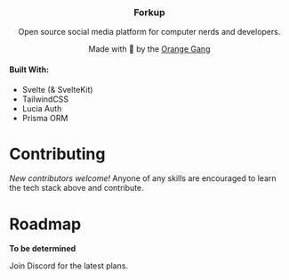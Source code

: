 <div align="center">
  <h3>Forkup</h3>
  <p>Open source social media platform for computer nerds and developers.</p>
  <p>Made with 🧡 by the <a class="underline" href="https://github.com/orange-gang">Orange Gang</a>
</div>

#### Built With:
- Svelte (& SvelteKit)
- TailwindCSS
- Lucia Auth
- Prisma ORM

# Contributing
*New contributors welcome!* Anyone of any skills are encouraged to learn the tech stack
above and contribute.

# Roadmap
**To be determined**

Join Discord for the latest plans.
